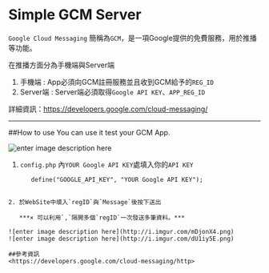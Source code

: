 # Simple GCM Server

 `Google Cloud Messaging` 簡稱為` GCM `，是一項Google提供的免費服務，用於推播等功能。

在推播方面分為手機端與Server端   

1. 手機端 : App必須向GCM註冊服務並且收到GCM給予的` REG_ID `   
2. Server端 : Server端必須取得` Google API KEY `、` APP_REG_ID `

詳細資訊：<https://developers.google.com/cloud-messaging/>


----------

##How to use
You can use it test your GCM App.

![enter image description here](http://i.imgur.com/1bvbWPv.png)

 1. `config.php` 內`YOUR Google API KEY`處填入你的`API KEY`
    
    ```
	   define("GOOGLE_API_KEY", "YOUR Google API KEY");
   ```
   
 2. 於WebSite中填入`regID`與`Message`後按下送出

      ***× 可以利用`,`隔開多個`regID`一次發送多筆資料。***

![enter image description here](http://i.imgur.com/mDjonX4.png)
![enter image description here](http://i.imgur.com/dU1iy5E.png)

##參考資訊
<https://developers.google.com/cloud-messaging/http>